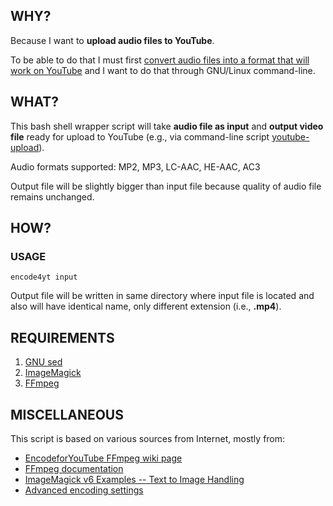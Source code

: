 ## WHY?

Because I want to **upload audio files to YouTube**.

To be able to do that I must first [convert audio files into a format that will work on YouTube](https://support.google.com/youtube/answer/1696878?hl=en&ref_topic=2888648 "Upload audio or image files @ YouTube upload instructions and settings help") and I want to do that through GNU/Linux command-line.

## WHAT?

This bash shell wrapper script will take **audio file as input** and **output video file** ready for upload to YouTube (e.g., via command-line script [youtube-upload](https://code.google.com/p/youtube-upload/ "youtube-upload")).

Audio formats supported: MP2, MP3, LC-AAC, HE-AAC, AC3

Output file will be slightly bigger than input file because quality of audio file remains unchanged.

## HOW?

### USAGE

    encode4yt input

Output file will be written in same directory where input file is located and also will have identical name, only different extension (i.e., **.mp4**).

## REQUIREMENTS

1. [GNU sed](http://www.gnu.org/software/sed/ "GNU sed")
2. [ImageMagick](http://www.imagemagick.org/ "ImageMagick")
3. [FFmpeg](http://ffmpeg.org/ "FFmpeg")

## MISCELLANEOUS

This script is based on various sources from Internet, mostly from:

- [EncodeforYouTube FFmpeg wiki page](https://trac.ffmpeg.org/wiki/EncodeforYouTube "How to Encode Videos for YouTube and other Video Sharing Sites")
- [FFmpeg documentation](http://ffmpeg.org/ffmpeg-all.html "FFmpeg documentation")
- [ImageMagick v6 Examples -- Text to Image Handling](http://www.imagemagick.org/Usage/text/ "ImageMagick v6 Examples -- Text to Image Handling")
- [Advanced encoding settings](https://support.google.com/youtube/answer/1722171?hl=en&ref_topic=2888648 "Advanced encoding settings @ YouTube upload instructions and settings help")
